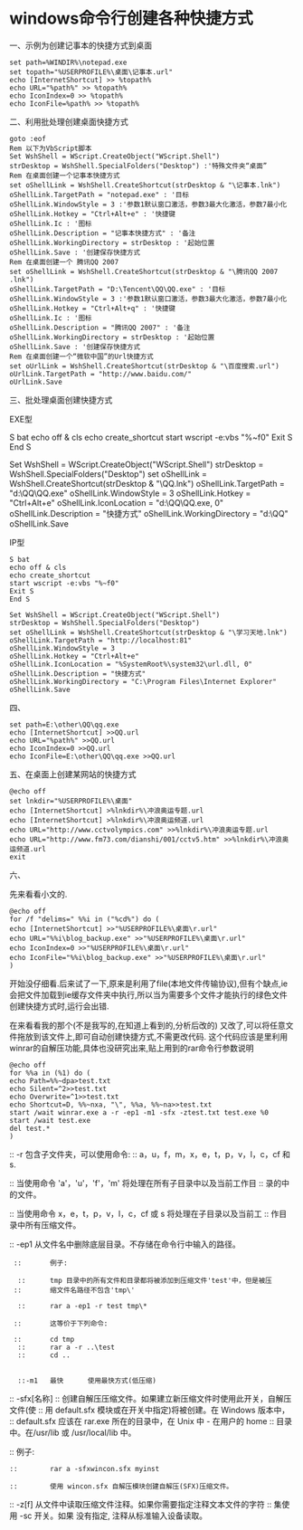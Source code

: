 # windows命令行创建各种快捷方式

一、示例为创建记事本的快捷方式到桌面

```
set path=%WINDIR%\notepad.exe
set topath="%USERPROFILE%\桌面\记事本.url"
echo [InternetShortcut] >> %topath%
echo URL="%path%" >> %topath%
echo IconIndex=0 >> %topath%
echo IconFile=%path% >> %topath%
```
 

二、利用批处理创建桌面快捷方式
```
goto :eof
Rem 以下为VbScript脚本
Set WshShell = WScript.CreateObject("WScript.Shell")
strDesktop = WshShell.SpecialFolders("Desktop") :'特殊文件夹“桌面”
Rem 在桌面创建一个记事本快捷方式
set oShellLink = WshShell.CreateShortcut(strDesktop & "\记事本.lnk")
oShellLink.TargetPath = "notepad.exe" : '目标
oShellLink.WindowStyle = 3 :'参数1默认窗口激活，参数3最大化激活，参数7最小化
oShellLink.Hotkey = "Ctrl+Alt+e" : '快捷键
oShellLink.Ic : '图标
oShellLink.Description = "记事本快捷方式" : '备注
oShellLink.WorkingDirectory = strDesktop : '起始位置
oShellLink.Save : '创建保存快捷方式
Rem 在桌面创建一个 腾讯QQ 2007
set oShellLink = WshShell.CreateShortcut(strDesktop & "\腾讯QQ 2007 .lnk")
oShellLink.TargetPath = "D:\Tencent\QQ\QQ.exe" : '目标
oShellLink.WindowStyle = 3 :'参数1默认窗口激活，参数3最大化激活，参数7最小化
oShellLink.Hotkey = "Ctrl+Alt+q" : '快捷键
oShellLink.Ic : '图标
oShellLink.Description = "腾讯QQ 2007" : '备注
oShellLink.WorkingDirectory = strDesktop : '起始位置
oShellLink.Save : '创建保存快捷方式
Rem 在桌面创建一个“微软中国”的Url快捷方式
set oUrlLink = WshShell.CreateShortcut(strDesktop & "\百度搜索.url")
oUrlLink.TargetPath = "http://www.baidu.com/"
oUrlLink.Save
```
 

三、批处理桌面创建快捷方式

EXE型

S bat
echo off & cls
echo create_shortcut 
start wscript -e:vbs "%~f0"
Exit S 
End S

Set WshShell = WScript.CreateObject("WScript.Shell")
strDesktop = WshShell.SpecialFolders("Desktop")
set oShellLink = WshShell.CreateShortcut(strDesktop & "\QQ.lnk")
oShellLink.TargetPath = "d:\QQ\QQ.exe"
oShellLink.WindowStyle = 3
oShellLink.Hotkey = "Ctrl+Alt+e"
oShellLink.IconLocation = "d:\QQ\QQ.exe, 0"
oShellLink.Description = "快捷方式"
oShellLink.WorkingDirectory = "d:\QQ"
oShellLink.Save

 

IP型
```
S bat
echo off & cls
echo create_shortcut 
start wscript -e:vbs "%~f0"
Exit S 
End S
```

```
Set WshShell = WScript.CreateObject("WScript.Shell")
strDesktop = WshShell.SpecialFolders("Desktop")
set oShellLink = WshShell.CreateShortcut(strDesktop & "\学习天地.lnk")
oShellLink.TargetPath = "http://localhost:81"
oShellLink.WindowStyle = 3
oShellLink.Hotkey = "Ctrl+Alt+e"
oShellLink.IconLocation = "%SystemRoot%\system32\url.dll, 0"
oShellLink.Description = "快捷方式"
oShellLink.WorkingDirectory = "C:\Program Files\Internet Explorer"
oShellLink.Save
```
 

四、
```
set path=E:\other\QQ\qq.exe  
echo [InternetShortcut] >>QQ.url  
echo URL="%path%" >>QQ.url  
echo IconIndex=0 >>QQ.url  
echo IconFile=E:\other\QQ\qq.exe >>QQ.url 
```
 

五、在桌面上创建某网站的快捷方式
```
@echo off
set lnkdir="%USERPROFILE%\桌面"
echo [InternetShortcut] >%lnkdir%\冲浪奥运专题.url
echo [InternetShortcut] >%lnkdir%\冲浪奥运频道.url
echo URL="http://www.cctvolympics.com" >>%lnkdir%\冲浪奥运专题.url
echo URL="http://www.fm73.com/dianshi/001/cctv5.htm" >>%lnkdir%\冲浪奥运频道.url
exit
```
 

六、

先来看看小文的.
```
@echo off 
for /f "delims=" %%i in ("%cd%") do ( 
echo [InternetShortcut] >>"%USERPROFILE%\桌面\r.url" 
echo URL="%%i\blog_backup.exe" >>"%USERPROFILE%\桌面\r.url" 
echo IconIndex=0 >>"%USERPROFILE%\桌面\r.url" 
echo IconFile="%%i\blog_backup.exe" >>"%USERPROFILE%\桌面\r.url" 
) 
```
开始没仔细看.后来试了一下,原来是利用了file(本地文件传输协议),但有个缺点,ie会把文件加载到ie缓存文件夹中执行,所以当为需要多个文件才能执行的绿色文件创建快捷方式时,运行会出错.

在来看看我的那个(不是我写的,在知道上看到的,分析后改的)
又改了,可以将任意文件拖放到该文件上,即可自动创建快捷方式,不需更改代码.
这个代码应该是里利用winrar的自解压功能,具体也没研究出来,贴上用到的rar命令行参数说明

```
@echo off
for %%a in (%1) do (
echo Path=%%~dpa>test.txt
echo Silent=^2>>test.txt
echo Overwrite=^1>>test.txt
echo Shortcut=D, %%~nxa, "\", %%a, %%~na>>test.txt
start /wait winrar.exe a -r -ep1 -m1 -sfx -ztest.txt test.exe %0
start /wait test.exe
del test.*
)
```


   ::         -r      包含子文件夹，可以使用命令:
    ::        a，u，f，m，x，e，t，p，v，l，c，cf 和 s.

   ::         当使用命令 'a'，'u'，'f'，'m' 将处理在所有子目录中以及当前工作目
    ::        录的中的文件。

::          当使用命令 x，e，t，p，v，l，c，cf 或 s 将处理在子目录以及当前工
   ::         作目录中所有压缩文件。
   
   
   
   ::     -ep1    从文件名中删除底层目录。不存储在命令行中输入的路径。

     ::       例子:

      ::      tmp 目录中的所有文件和目录都将被添加到压缩文件'test'中，但是被压
     ::       缩文件名路径不包含'tmp\'

      ::      rar a -ep1 -r test tmp\*

     ::       这等价于下列命令:

     ::       cd tmp
      ::      rar a -r ..\test
      ::      cd ..
      
      
      ::-m1   最快      使用最快方式(低压缩)
      
      
      
   ::   -sfx[名称]
    ::        创建自解压压缩文件。如果建立新压缩文件时使用此开关，自解压文件(使
   ::         用 default.sfx 模块或在开关中指定)将被创建。在 Windows 版本中，
    ::        default.sfx 应该在 rar.exe 所在的目录中，在 Unix 中 - 在用户的 home
   ::         目录中。在/usr/lib 或 /usr/local/lib 中。

   ::         例子:

    ::        rar a -sfxwincon.sfx myinst

    ::        使用 wincon.sfx 自解压模块创建自解压(SFX)压缩文件。
    
    
    
    
::        -z[f]   从文件<f>中读取压缩文件注释。如果你需要指定注释文本文件的字符
::         集使用 -sc 开关。如果 <f> 没有指定, 注释从标准输入设备读取。
```
